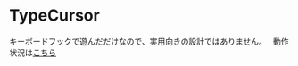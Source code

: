 # TypeCursor
キーボードフックで遊んだだけなので、実用向きの設計ではありません。    
動作状況は[こちら](https://www.youtube.com/watch?v=fWVyHOpQVxA)
